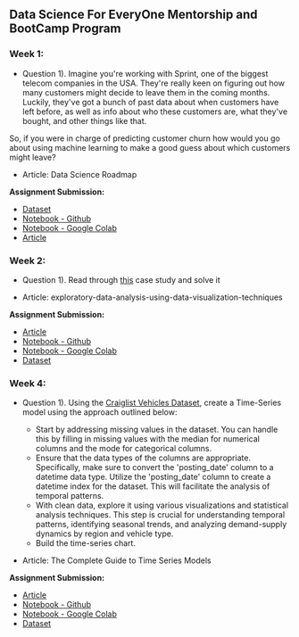 ## **Data Science For EveryOne Mentorship and BootCamp Program** 

### Week 1:
* Question 1). Imagine you're working with Sprint, one of the biggest telecom companies in the USA. They're really keen on figuring out how many customers might decide to leave them in the coming months. Luckily, they've got a bunch of past data about when customers have left before, as well as info about who these customers are, what they've bought, and other things like that.

So, if you were in charge of predicting customer churn how would you go about using machine learning to make a good guess about which customers might leave? 

* Article: Data Science Roadmap
  
**Assignment Submission:**
* [Dataset](https://www.kaggle.com/datasets/blastchar/telco-customer-churn) 
* [Notebook - Github](https://github.com/Sciederrick/Data-Science-For-EveryOne/blob/main/TelcoCustomerChurn.ipynb)
* [Notebook - Google Colab](https://colab.research.google.com/drive/1YyStTZjQjcTFGqnzKOeOAEav7d9k3urt?usp=sharing#scrollTo=4A8USjrFPhmn)
* [Article](https://derrickmbarani.hashnode.dev/data-science-for-beginners-2023-2024-road-map)

### Week 2:
* Question 1). Read through [this](https://statso.io/rfm-analysis-case-study/) case study and solve it 

* Article: exploratory-data-analysis-using-data-visualization-techniques

**Assignment Submission:**
* [Article](https://derrickmbarani.hashnode.dev/exploratory-data-analysis-using-data-visualization-techniques)
* [Notebook - Github](https://github.com/Sciederrick/Data-Science-For-EveryOne/blob/main/rfm_analysis.ipynb)
* [Notebook - Google Colab](https://colab.research.google.com/drive/1IzhU1RSLrHLP5CBOznZfhn0jJbGQdDfK?usp=sharing)
* [Dataset](https://drive.google.com/file/d/1DsgZ316R73v4vDZ0UZjHlwbWq0_-NqvR/view?usp=drive_link)

### Week 4:
* Question 1). Using the [Craiglist Vehicles Dataset](https://www.kaggle.com/datasets/mbaabuharun/craigslist-vehicles), create a Time-Series model using the approach outlined below:
  * Start by addressing missing values in the dataset. You can handle this by filling in missing values with the median for numerical columns and the mode for categorical columns.
  * Ensure that the data types of the columns are appropriate. Specifically, make sure to convert the 'posting_date' column to a datetime data type.
  Utilize the 'posting_date' column to create a datetime index for the dataset. This will facilitate the analysis of temporal patterns.
  * With clean data, explore it using various visualizations and statistical analysis techniques. This step is crucial for understanding temporal patterns, identifying seasonal trends, and analyzing demand-supply dynamics by region and vehicle type.
  * Build the time-series chart.
    
* Article: The Complete Guide to Time Series Models

**Assignment Submission:**
* [Article](https://derrickmbarani.hashnode.dev/the-complete-guide-to-time-series-models)
* [Notebook - Github](https://github.com/Sciederrick/Data-Science-For-EveryOne/blob/main/TimeSeriesAnalysis.ipynb)
* [Notebook - Google Colab](https://colab.research.google.com/drive/11oInlfV9dI4cJn0ul4-7gvQiY0ZjJKK4#scrollTo=gJ8cu_2EVgM2)
* [Dataset](https://www.kaggle.com/datasets/mbaabuharun/craigslist-vehicles)
